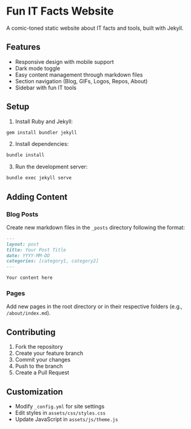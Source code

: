 # Fun IT Facts Website

A comic-toned static website about IT facts and tools, built with Jekyll.

## Features

- Responsive design with mobile support
- Dark mode toggle
- Easy content management through markdown files
- Section navigation (Blog, GIFs, Logos, Repos, About)
- Sidebar with fun IT tools

## Setup

1. Install Ruby and Jekyll:
```bash
gem install bundler jekyll
```

2. Install dependencies:
```bash
bundle install
```

3. Run the development server:
```bash
bundle exec jekyll serve
```

## Adding Content

### Blog Posts
Create new markdown files in the `_posts` directory following the format:
```markdown
---
layout: post
title: Your Post Title
date: YYYY-MM-DD
categories: [category1, category2]
---

Your content here
```

### Pages
Add new pages in the root directory or in their respective folders (e.g., `/about/index.md`).

## Contributing

1. Fork the repository
2. Create your feature branch
3. Commit your changes
4. Push to the branch
5. Create a Pull Request

## Customization

- Modify `_config.yml` for site settings
- Edit styles in `assets/css/styles.css`
- Update JavaScript in `assets/js/theme.js`
